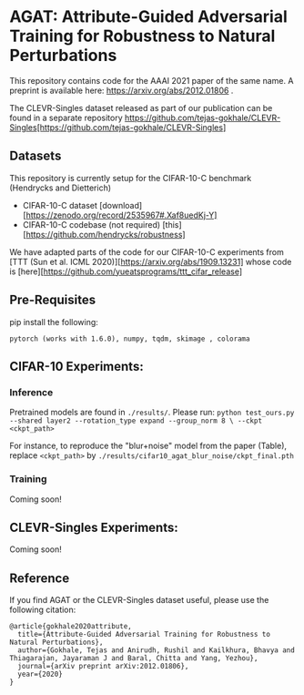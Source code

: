 # AGAT: Attribute-Guided Adversarial Training for Robustness to Natural Perturbations
This repository contains code for the AAAI 2021 paper of the same name.  A preprint is available here: https://arxiv.org/abs/2012.01806 .

The CLEVR-Singles dataset released as part of our publication can be found in a separate repository https://github.com/tejas-gokhale/CLEVR-Singles[https://github.com/tejas-gokhale/CLEVR-Singles]

## Datasets
This repository is currently setup for the CIFAR-10-C benchmark (Hendrycks and Dietterich) 
- CIFAR-10-C dataset [download][https://zenodo.org/record/2535967#.Xaf8uedKj-Y]
- CIFAR-10-C codebase (not required) [this][https://github.com/hendrycks/robustness]

We have adapted parts of the code for our CIFAR-10-C experiments from [TTT (Sun et al. ICML 2020)][https://arxiv.org/abs/1909.13231] whose code is [here][https://github.com/yueatsprograms/ttt_cifar_release]

## Pre-Requisites
pip install the following:
```
pytorch (works with 1.6.0), numpy, tqdm, skimage , colorama
```

## CIFAR-10 Experiments:
### Inference
Pretrained models are found in `./results/`.
Please run:
`python test_ours.py --shared layer2 --rotation_type expand --group_norm 8 \
--ckpt <ckpt_path>`

For instance, to reproduce the "blur+noise" model from the paper (Table), replace `<ckpt_path>` by `./results/cifar10_agat_blur_noise/ckpt_final.pth`

### Training
Coming soon!

## CLEVR-Singles Experiments:
Coming soon!

## Reference
If you find AGAT or the CLEVR-Singles dataset useful, please use the following citation:
```
@article{gokhale2020attribute,
  title={Attribute-Guided Adversarial Training for Robustness to Natural Perturbations},
  author={Gokhale, Tejas and Anirudh, Rushil and Kailkhura, Bhavya and Thiagarajan, Jayaraman J and Baral, Chitta and Yang, Yezhou},
  journal={arXiv preprint arXiv:2012.01806},
  year={2020}
}
```


